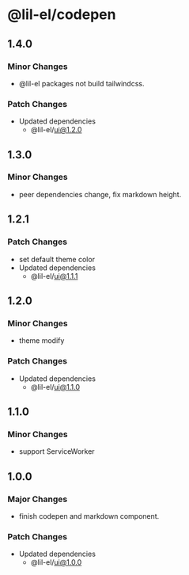 # @lil-el/codepen

## 1.4.0

### Minor Changes

- @lil-el packages not build tailwindcss.

### Patch Changes

- Updated dependencies
  - @lil-el/ui@1.2.0

## 1.3.0

### Minor Changes

- peer dependencies change, fix markdown height.

## 1.2.1

### Patch Changes

- set default theme color
- Updated dependencies
  - @lil-el/ui@1.1.1

## 1.2.0

### Minor Changes

- theme modify

### Patch Changes

- Updated dependencies
  - @lil-el/ui@1.1.0

## 1.1.0

### Minor Changes

- support ServiceWorker

## 1.0.0

### Major Changes

- finish codepen and markdown component.

### Patch Changes

- Updated dependencies
  - @lil-el/ui@1.0.0
